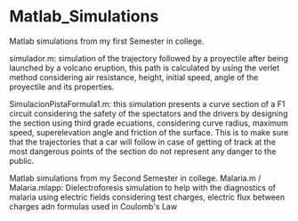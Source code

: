 # Matlab_Simulations
Matlab simulations from my first Semester in college.

simulador.m: simulation of the trajectory followed by a proyectile after being launched by a volcano eruption, this path is calculated by using the verlet method considering air resistance, height, initial speed, angle of the proyectile and its properties.

SimulacionPistaFormula1.m: this simulation presents a curve section of a F1 circuit considering the safety of the spectators and the drivers by designing the section using third grade ecuations, considering curve radius, maximum speed, superelevation angle and friction of the surface. This is to make sure that the trajectories that a car will follow in case of getting of track at the most dangerous points of the section do not represent any danger to the public.

Matlab simulations from my Second Semester in college.
Malaria.m / Malaria.mlapp: Dielectroforesis simulation to help with the diagnostics of malaria using electric fields considering test charges, electric flux  between charges adn formulas used in Coulomb's Law
